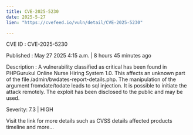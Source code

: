 ```yaml
---
title: CVE-2025-5230
date: 2025-5-27
lien: "https://cvefeed.io/vuln/detail/CVE-2025-5230"

---
```


CVE ID : CVE-2025-5230

Published :  May 27
2025
4:15 a.m. | 8 hours
45 minutes ago

Description : A vulnerability classified as critical has been found in PHPGurukul Online Nurse Hiring System 1.0. This affects an unknown part of the file /admin/bwdates-report-details.php. The manipulation of the argument fromdate/todate leads to sql injection. It is possible to initiate the attack remotely. The exploit has been disclosed to the public and may be used.

Severity: 7.3 | HIGH

Visit the link for more details
such as CVSS details
affected products
timeline
and more...
